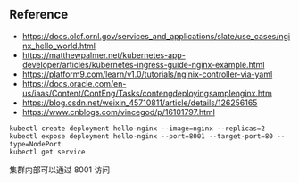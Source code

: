 
## Reference

- https://docs.olcf.ornl.gov/services_and_applications/slate/use_cases/nginx_hello_world.html
- https://matthewpalmer.net/kubernetes-app-developer/articles/kubernetes-ingress-guide-nginx-example.html
- https://platform9.com/learn/v1.0/tutorials/nginix-controller-via-yaml
- https://docs.oracle.com/en-us/iaas/Content/ContEng/Tasks/contengdeployingsamplenginx.htm
- https://blog.csdn.net/weixin_45710811/article/details/126256165
- https://www.cnblogs.com/vincegod/p/16101797.html

```
kubectl create deployment hello-nginx --image=nginx --replicas=2
kubectl expose deployment hello-nginx --port=8001 --target-port=80 --type=NodePort
kubectl get service
```

集群内部可以通过 8001 访问
